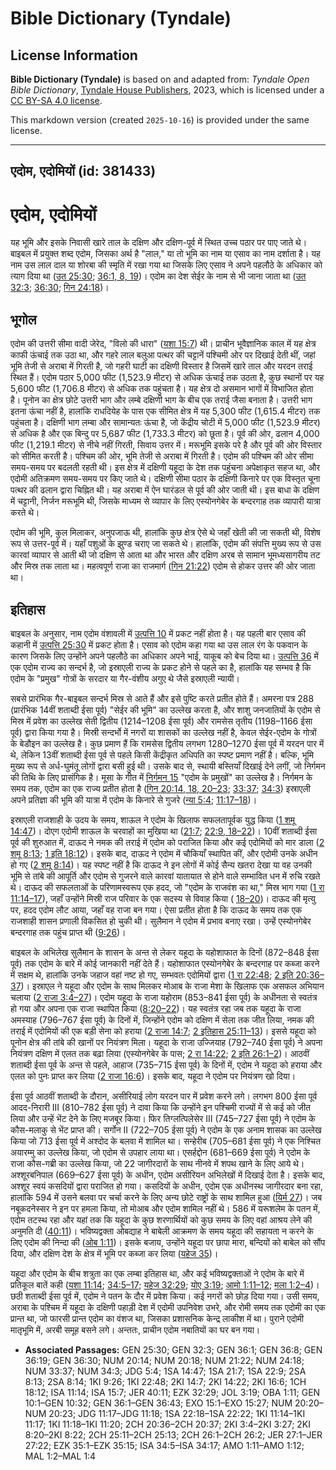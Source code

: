 # Bible Dictionary (Tyndale)

## License Information

**Bible Dictionary (Tyndale)** is based on and adapted from: _Tyndale Open Bible Dictionary_, [Tyndale House Publishers](https://tyndaleopenresources.com/), 2023, which is licensed under a [CC BY-SA 4.0 license](https://creativecommons.org/licenses/by-sa/4.0/legalcode.en).

This markdown version (created `2025-10-16`) is provided under the same license.



--------------------------------

## एदोम, एदोमियों (id: 381433)

एदोम, एदोमियों
==============

यह भूमि और इसके निवासी खारे ताल के दक्षिण और दक्षिण\-पूर्व में स्थित उच्च पठार पर पाए जाते थे। बाइबल में प्रयुक्त शब्द एदोम, जिसका अर्थ है "लाल," या तो भूमि का नाम या एसाव का नाम दर्शाता है। यह नाम उस लाल दाल या शोरबा की स्मृति में रखा गया था जिसके लिए एसाव ने अपने पहलौठे के अधिकार को त्याग दिया था ([उत 25:30](https://ref.ly/Gen25:30); [36:1, 8, 19](https://ref.ly/Gen36:1,Gen36:8,Gen36:19))। एदोम का देश सेईर के नाम से भी जाना जाता था ([उत 32:3](https://ref.ly/Gen32:3); [36:30](https://ref.ly/Gen36:30); [गिन 24:18](https://ref.ly/Num24:18))।

भूगोल
-----

एदोम की उत्तरी सीमा वादी जेरेद, "विलो की धारा" ([यशा 15:7](https://ref.ly/Isa15:7)) थी। प्राचीन भूवैज्ञानिक काल में यह क्षेत्र काफी ऊंचाई तक उठा था, और गहरे लाल बलुआ पत्थर की चट्टानें पश्चिमी ओर पर दिखाई देती थीं, जहां भूमि तेजी से अराबा में गिरती है, जो गहरी घाटी का दक्षिणी विस्तार है जिसमें खारे ताल और यरदन तराई स्थित हैं। एदोम पठार 5,000 फीट (1,523\.9 मीटर) से अधिक ऊंचाई तक उठता है, कुछ स्थानों पर यह 5,600 फीट (1,706\.8 मीटर) से अधिक तक पहुंचता है। यह क्षेत्र दो असमान भागों में विभाजित होता है। पूनोन का क्षेत्र छोटे उत्तरी भाग और लम्बे दक्षिणी भाग के बीच एक तराई जैसा बनाता है। उत्तरी भाग इतना ऊंचा नहीं है, हालांकि राधदियेह के पास एक सीमित क्षेत्र में यह 5,300 फीट (1,615\.4 मीटर) तक पहुंचता है। दक्षिणी भाग लम्बा और सामान्यतः ऊंचा है, जो केंद्रीय चोटी में 5,000 फीट (1,523\.9 मीटर) से अधिक है और एक बिन्दु पर 5,687 फीट (1,733\.3 मीटर) को छूता है। पूर्व की ओर, ढलान 4,000 फीट (1,219\.1 मीटर) से नीचे नहीं गिरती, सिवाय उत्तर में। मरूभूमि इसके परे है और पूर्व की ओर विस्तार को सीमित करती है। पश्चिम की ओर, भूमि तेजी से अराबा में गिरती है। एदोम की पश्चिम की ओर सीमा समय\-समय पर बदलती रहती थी। इस क्षेत्र में दक्षिणी यहूदा के देश तक पहुंचना अपेक्षाकृत सहज था, और एदोमी अतिक्रमण समय\-समय पर किए जाते थे। दक्षिणी सीमा पठार के दक्षिणी किनारे पर एक विस्तृत चूना पत्थर की ढलान द्वारा चिह्नित थी। यह अराबा में ऐन घारंडल से पूर्व की ओर जाती थी। इस बाधा के दक्षिण में चट्टानी, निर्जन मरूभूमि थी, जिसके माध्यम से व्यापार के लिए एस्योनगेबेर के बन्दरगाह तक व्यापारी यात्रा करते थे।

एदोम की भूमि, कुल मिलाकर, अनुपजाऊ थी, हालांकि कुछ क्षेत्र ऐसे थे जहाँ खेती की जा सकती थी, विशेष रूप से उत्तर\-पूर्व में। यहाँ पशुओं के झुण्ड चराए जा सकते थे। हालांकि, एदोम की संपत्ति मुख्य रूप से उस कारवां व्यापार से आती थी जो दक्षिण से आता था और भारत और दक्षिण अरब से सामान भूमध्यसागरीय तट और मिस्र तक लाता था। महत्वपूर्ण राजा का राजमार्ग ([गिन 21:22](https://ref.ly/Num21:22)) एदोम से होकर उत्तर की ओर जाता था।

इतिहास
------

बाइबल के अनुसार, नाम एदोम वंशावली में [उत्पत्ति 10](https://ref.ly/Gen10:1-Gen10:32) में प्रकट नहीं होता है। यह पहली बार एसाव की कहानी में [उत्पत्ति 25:30](https://ref.ly/Gen25:30) में प्रकट होता है। एसाव को एदोम कहा गया था उस लाल रंग के पकवान के कारण जिसके लिए उन्होंने अपने पहलौठे का अधिकार अपने भाई, याकूब को बेच दिया था। [उत्पत्ति 36](https://ref.ly/Gen36:1-Gen36:43) में एक एदोम राज्य का सन्दर्भ है, जो इस्राएली राज्य के प्रकट होने से पहले का है, हालांकि यह सम्भव है कि एदोम के "प्रमुख" गोत्रों के सरदार या गैर\-वंशीय अगुए थे जैसे इस्राएली न्यायी।

सबसे प्रारंभिक गैर\-बाइबल सन्दर्भ मिस्र से आते हैं और इसे पुष्टि करते प्रतीत होते हैं। अमरना पत्र 288 (प्रारंभिक 14वीं शताब्दी ईसा पूर्व) "सेईर की भूमि" का उल्लेख करता है, और शाशु जनजातियों के एदोम से मिस्र में प्रवेश का उल्लेख सेती द्वितीय (1214–1208 ईसा पूर्व) और रामसेस तृतीय (1198–1166 ईसा पूर्व) द्वारा किया गया है। मिस्री सन्दर्भो में नगरों या शासकों का उल्लेख नहीं है, केवल सेईर\-एदोम के गोत्रों के बेडौइन का उल्लेख है। कुछ प्रमाण हैं कि रामसेस द्वितीय लगभग 1280–1270 ईसा पूर्व में यरदन पार में थे, लेकिन 13वीं शताब्दी ईसा पूर्व से पहले किसी केंद्रीकृत अधिपति का स्पष्ट प्रमाण नहीं है। बल्कि, भूमि मुख्य रूप से अर्ध\-घुमंतू लोगों द्वारा बसी हुई थी। उसके बाद से, स्थायी बस्तियाँ दिखाई देने लगीं, जो निर्गमन की तिथि के लिए प्रासंगिक है। मूसा के गीत में [निर्गमन 15](https://ref.ly/Exod15:1-Exod15:27) "एदोम के प्रमुखों" का उल्लेख है। निर्गमन के समय तक, एदोम का एक राज्य प्रतीत होता है ([गिन 20:14, 18, 20–23](https://ref.ly/Num20:14,Num20:18,Num20:20-Num20:23); [33:37](https://ref.ly/Num33:37); [34:3](https://ref.ly/Num34:3)) इस्राएली अपने प्रतिज्ञा की भूमि की यात्रा में एदोम के किनारे से गुजरे ([न्या 5:4](https://ref.ly/Judg5:4); [11:17–18](https://ref.ly/Judg11:17-Judg11:18))।

  
इस्राएली राजशाही के उदय के समय, शाऊल ने एदोम के खिलाफ सफलतापूर्वक युद्ध किया ([1 शमू 14:47](https://ref.ly/1Sam14:47))। दोएग एदोमी शाऊल के चरवाहों का मुखिया था ([21:7](https://ref.ly/1Sam21:7); [22:9, 18–22](https://ref.ly/1Sam22:9,1Sam22:18-1Sam22:22))। 10वीं शताब्दी ईसा पूर्व की शुरुआत में, दाऊद ने नमक की तराई में एदोम को पराजित किया और कई एदोमियों को मार डाला ([2 शमू 8:13](https://ref.ly/2Sam8:13); [1 इति 18:12](https://ref.ly/1Chr18:12))। इसके बाद, दाऊद ने एदोम में चौकियाँ स्थापित कीं, और एदोमी उनके अधीन हो गए ([2 शमू 8:14](https://ref.ly/2Sam8:14))। यह स्पष्ट नहीं है कि दाऊद ने इन लोगों में कोई सैन्य खतरा देखा या वह उनकी भूमि से तांबे की आपूर्ति और एदोम से गुजरने वाले कारवां यातायात से होने वाले सम्भावित धन में रुचि रखते थे। दाऊद की सफलताओं के परिणामस्वरूप एक हदद, जो "एदोम के राजवंश का था," मिस्र भाग गया ([1 रा 11:14–17](https://ref.ly/1Kgs11:14-1Kgs11:17)), जहाँ उन्होंने मिस्री राज परिवार के एक सदस्य से विवाह किया ( [18–20](https://ref.ly/1Kgs11:18-1Kgs11:20))। दाऊद की मृत्यु पर, हदद एदोम लौट आया, जहाँ वह राजा बन गया। ऐसा प्रतीत होता है कि दाऊद के समय तक एक राजशाही शासन प्रणाली विकसित हो चुकी थी। सुलैमान ने एदोम में प्रभाव बनाए रखा। उन्हें एस्योनगेबेर बन्दरगाह तक पहुंच प्राप्त थी ([9:26](https://ref.ly/1Kgs9:26))।

बाइबल के अभिलेख सुलैमान के शासन के अन्त से लेकर यहूदा के यहोशाफात के दिनों (872–848 ईसा पूर्व) तक एदोम के बारे में कोई जानकारी नहीं देते हैं। यहोशाफात एस्योनगेबेर के बन्दरगाह पर कब्जा करने में सक्षम थे, हालांकि उनके जहाज वहां नष्ट हो गए, सम्भवतः एदोमियों द्वारा ([1 रा 22:48](https://ref.ly/1Kgs22:48); [2 इति 20:36–37](https://ref.ly/2Chr20:36-2Chr20:37))। इस्राएल ने यहूदा और एदोम के साथ मिलकर मोआब के राजा मेशा के खिलाफ एक असफल अभियान चलाया ([2 राजा 3:4–27](https://ref.ly/2Kgs3:4-2Kgs3:27))। एदोम यहूदा के राजा यहोराम (853–841 ईसा पूर्व) के अधीनता से स्वतंत्र हो गया और अपना एक राजा स्थापित किया ([8:20–22](https://ref.ly/2Kgs8:20-2Kgs8:22))। यह स्वतंत्र रहा जब तक यहूदा के राजा अमस्याह (796–767 ईसा पूर्व) के दिनों में, जिन्होंने एदोम को दक्षिण में सेला तक जीत लिया, नमक की तराई में एदोमियों की एक बड़ी सेना को हराया ([2 राजा 14:7](https://ref.ly/2Kgs14:7); [2 इतिहास 25:11–13](https://ref.ly/2Chr25:11-2Chr25:13))। इससे यहूदा को पूनोन क्षेत्र की तांबे की खानों पर नियंत्रण मिला। यहूदा के राजा उज्जियाह (792–740 ईसा पूर्व) ने अपना नियंत्रण दक्षिण में एलत तक बढ़ा लिया (एस्योनगेबेर के पास; [2 रा 14:22](https://ref.ly/2Kgs14:22); [2 इति 26:1–2](https://ref.ly/2Chr26:1-2Chr26:2))। आठवीं शताब्दी ईसा पूर्व के अन्त से पहले, आहाज (735–715 ईसा पूर्व) के दिनों में, एदोम ने यहूदा को हराया और एलत को पुनः प्राप्त कर लिया ([2 राजा 16:6](https://ref.ly/2Kgs16:6))। इसके बाद, यहूदा ने एदोम पर नियंत्रण खो दिया।

ईसा पूर्व आठवीं शताब्दी के दौरान, असीरियाई लोग यरदन पार में प्रवेश करने लगे। लगभग 800 ईसा पूर्व आदद\-निरारी III (810–782 ईसा पूर्व) ने दावा किया कि उन्होंने इन पश्चिमी राज्यों में से कई को जीत लिया और उन्हें भेंट देने के लिए मजबूर किया। फिर तिग्लत्पिलेसेर III (745–727 ईसा पूर्व) ने एदोम के कौस\-मलाकु से भेंट प्राप्त की। सर्गोन II (722–705 ईसा पूर्व) ने एदोम के एक अनाम शासक का उल्लेख किया जो 713 ईसा पूर्व में अश्दोद के बलवा में शामिल था। सन्हेरीब (705–681 ईसा पूर्व) ने एक निश्चित अयारम्मु का उल्लेख किया, जो एदोम से उपहार लाया था। एसर्हद्दोन (681–669 ईसा पूर्व) ने एदोम के राजा कौस\-गब्री का उल्लेख किया, जो 22 जागीरदारों के साथ नीनवे में शपथ खाने के लिए आये थे। अश्शूरबनिपाल (669–627 ईसा पूर्व) के अधीन, एदोम असीरियन अभिलेखों में दिखाई देता है। इसके बाद, अश्शूर स्वयं कसदियों द्वारा पराजित हो गया। कसदियों के अधीन, एदोम एक अधीनस्थ जागीरदार बना रहा, हालांकि 594 में उसने बलवा पर चर्चा करने के लिए अन्य छोटे राष्ट्रों के साथ शामिल हुआ ([यिर्म 27](https://ref.ly/Jer27:1-Jer27:22))। जब नबूकदनेस्सर ने इन पर हमला किया, तो मोआब और एदोम शामिल नहीं थे। 586 में यरूशलेम के पतन में, एदोम तटस्थ रहा और यहां तक कि यहूदा के कुछ शरणार्थियों को कुछ समय के लिए वहां आश्रय लेने की अनुमति दी ([40:11](https://ref.ly/Jer40:11))। भविष्यद्वक्ता ओबद्याह ने बाबेली आक्रमण के समय यहूदा की सहायता न करने के लिए एदोम की निन्दा की ([ओब 1:11](https://ref.ly/Obad1:11))। इसके बजाय, उन्होंने यहूदा पर छापा मारा, बन्दियों को बाबेल को सौंप दिया, और दक्षिण देश के क्षेत्र में भूमि पर कब्जा कर लिया ([यहेज 35](https://ref.ly/Ezek35:1-Ezek35:15))।

यहूदा और एदोम के बीच शत्रुता का एक लम्बा इतिहास था, और कई भविष्यद्वक्ताओं ने एदोम के बारे में प्रतिकूल बातें कही ([यशा 11:14](https://ref.ly/Isa11:14); [34:5–17](https://ref.ly/Isa34:5-Isa34:17); [यहेज 32:29](https://ref.ly/Ezek32:29); [योए 3:19](https://ref.ly/Joel3:19); [आमो 1:11–12](https://ref.ly/Amos1:11-Amos1:12); [मला 1:2–4](https://ref.ly/Mal1:2-Mal1:4))। छठी शताब्दी ईसा पूर्व में, एदोम ने पतन के दौर में प्रवेश किया। कई नगरों को छोड़ दिया गया। उसी समय, अराबा के पश्चिम में यहूदा के दक्षिणी पहाड़ी देश में एदोमी उपनिवेश उभरे, और रोमी समय तक एदोमी का एक प्रान्त था, जो फारसी प्रान्त एदोम का वंशज था, जिसका प्रशासनिक केन्द्र लाकीश में था। पुराने एदोमी मातृभूमि में, अरबी समूह बसने लगे। अन्ततः, प्राचीन एदोम नबातियों का घर बन गया।

* **Associated Passages:** GEN 25:30; GEN 32:3; GEN 36:1; GEN 36:8; GEN 36:19; GEN 36:30; NUM 20:14; NUM 20:18; NUM 21:22; NUM 24:18; NUM 33:37; NUM 34:3; JDG 5:4; 1SA 14:47; 1SA 21:7; 1SA 22:9; 2SA 8:13; 2SA 8:14; 1KI 9:26; 1KI 22:48; 2KI 14:7; 2KI 14:22; 2KI 16:6; 1CH 18:12; ISA 11:14; ISA 15:7; JER 40:11; EZK 32:29; JOL 3:19; OBA 1:11; GEN 10:1–GEN 10:32; GEN 36:1–GEN 36:43; EXO 15:1–EXO 15:27; NUM 20:20–NUM 20:23; JDG 11:17–JDG 11:18; 1SA 22:18–1SA 22:22; 1KI 11:14–1KI 11:17; 1KI 11:18–1KI 11:20; 2CH 20:36–2CH 20:37; 2KI 3:4–2KI 3:27; 2KI 8:20–2KI 8:22; 2CH 25:11–2CH 25:13; 2CH 26:1–2CH 26:2; JER 27:1–JER 27:22; EZK 35:1–EZK 35:15; ISA 34:5–ISA 34:17; AMO 1:11–AMO 1:12; MAL 1:2–MAL 1:4


